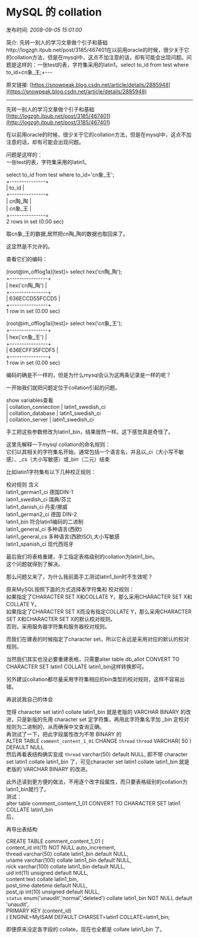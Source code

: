 # MySQL 的 collation

发布时间: *2008-09-05 15:01:00*

简介: 先转一别人的学习文章做个引子和基础http://logzgh.itpub.net/post/3185/467401在以前用oracle的时候，很少关于它的collation方法，但是在mysql中，这点不加注意的话，却有可能会出现问题。问题是这样的：一张test的表，字符集采用的latin1。select to_id from test where to_id=cn象_王;+---

原文链接: [https://snowpeak.blog.csdn.net/article/details/2885948](https://snowpeak.blog.csdn.net/article/details/2885948)

---------

先转一别人的学习文章做个引子和基础  
[http://logzgh.itpub.net/post/3185/467401](<http://logzgh.itpub.net/post/3185/467401>)

在以前用oracle的时候，很少关于它的collation方法，但是在mysql中，这点不加注意的话，却有可能会出现问题。

问题是这样的：  
一张test的表，字符集采用的latin1。

select to_id from test where to_id='cn象_王';  
+---------------+  
| to_id |  
+---------------+  
| cn陶_陶 |  
| cn象_王 |  
+---------------+  
2 rows in set (0.00 sec)

  
取cn象_王的数据,居然把cn陶_陶的数据也取回来了。

  
这显然是不允许的。

  
查看它们的编码：

(root@im_offlog1a)[test]> select hex('cn陶_陶');  
+----------------+  
| hex('cn陶_陶') |  
+----------------+  
| 636ECCD55FCCD5 |  
+----------------+  
1 row in set (0.00 sec)

(root@im_offlog1a)[test]> select hex('cn象_王');  
+----------------+  
| hex('cn象_王') |  
+----------------+  
| 636ECFF35FCDF5 |  
+----------------+  
1 row in set (0.00 sec)

编码的确是不一样的，但是为什么mysql会认为这两条记录是一样的呢？

一开始我们就把问题定位于collation引起的问题。

show variables查看  
| collation_connection | latin1_swedish_ci  
| collation_database | latin1_swedish_ci  
| collation_server | latin1_swedish_ci

  
手工把这些参数修改为latin1_bin，结果居然一样。这下感觉真是奇怪了。

这里先解释一下mysql collation的命名规则：  
它们以其相关的字符集名开始，通常包括一个语言名，并且以_ci（大小写不敏感）、_cs（大小写敏感）或_bin（二元）结束

比如latin1字符集有以下几种校正规则：

校对规则 含义  
latin1_german1_ci 德国DIN-1  
latin1_swedish_ci 瑞典/芬兰  
latin1_danish_ci 丹麦/挪威  
latin1_german2_ci 德国 DIN-2  
latin1_bin 符合latin1编码的二进制  
latin1_general_ci 多种语言(西欧)  
latin1_general_cs 多种语言(西欧ISO),大小写敏感  
latin1_spanish_ci 现代西班牙

  
最后我们将表格重建，手工指定表格级别的collation为latin1_bin。  
这个问题就得到了解决。

  
那么问题又来了，为什么我前面手工测试latin1_bin时不生效呢？

原来MySQL按照下面的方式选择表字符集和 校对规则：  
如果指定了CHARACTER SET X和COLLATE Y，那么采用CHARACTER SET X和COLLATE Y。  
如果指定了CHARACTER SET X而没有指定COLLATE Y，那么采用CHARACTER SET X和CHARACTER SET X的默认校对规则。  
否则，采用服务器字符集和服务器校对规则。

而我们在建表的时候指定了character set，所以它永远是采用对应的默认的校对规则。

当然我们其实也没必要重建表格，只需要alter table db_allot CONVERT TO CHARACTER SET latin1 COLLATE latin1_bin这样转换即可。

另外建议collation都尽量采用字符集相应的bin类型的校对规则，这样不容易出错。

  
再说说我自己的体会

觉得 character set latin1 collate latin1_bin 就是老版的 VARCHAR BINARY 的改进，只是新版的先用 character set 定字符集，再用此字符集名字加 _bin 定校对规则为二进制的，从而确保中文查询正确。  
再测试了一下，把此字段属性改为不带 BINARY 的  
ALTER TABLE `comment_content_1_01` CHANGE `thread` `thread` VARCHAR( 50 ) DEFAULT NULL  
然后再看表结构确实变成 `thread` varchar(50) default NULL, 即不带 character set latin1 collate latin1_bin 了，可见character set latin1 collate latin1_bin 就是老版的 VARCHAR BINARY 的改进。

此外还读到更方便的做法，不用逐个改字段属性，而只要表格级别的collation为latin1_bin就行了。  
测试：  
alter table comment_content_1_01 CONVERT TO CHARACTER SET latin1 COLLATE latin1_bin  
后，

再导出表结构

  
CREATE TABLE comment_content_1_01 (  
content_id int(11) NOT NULL auto_increment,  
thread varchar(50) collate latin1_bin default NULL,  
uname varchar(100) collate latin1_bin default NULL,  
nick varchar(100) collate latin1_bin default NULL,  
uid int(11) unsigned default NULL,  
content text collate latin1_bin,  
post_time datetime default NULL,  
post_ip int(10) unsigned default NULL,  
`status` enum('unaudit','normal','deleted') collate latin1_bin NOT NULL default 'unaudit',  
PRIMARY KEY (content_id)  
) ENGINE=MyISAM DEFAULT CHARSET=latin1 COLLATE=latin1_bin;

即便原来没定各字段的 collate，现在也全都是 collate latin1_bin 了。